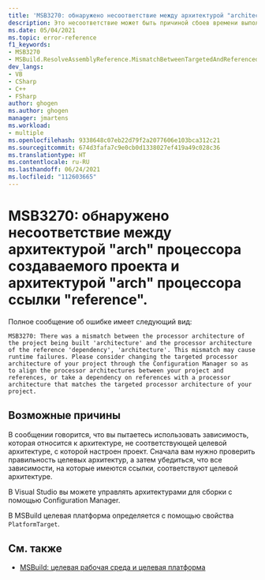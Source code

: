 ```yaml
---
title: 'MSB3270: обнаружено несоответствие между архитектурой "architecture" процессора создаваемого проекта и архитектурой "architecture" процессора ссылки "reference".'
description: Это несоответствие может быть причиной сбоев времени выполнения. Рекомендуется изменить целевую архитектуру процессора проекта с помощью Configuration Manager, чтобы согласовать архитектуры процессоров между вашим проектом и ссылками, или принять зависимость от ссылок с архитектурой процессора, которая соответствует целевой архитектуре процессора вашего проекта.
ms.date: 05/04/2021
ms.topic: error-reference
f1_keywords:
- MSB3270
- MSBuild.ResolveAssemblyReference.MismatchBetweenTargetedAndReferencedArch
dev_langs:
- VB
- CSharp
- C++
- FSharp
author: ghogen
ms.author: ghogen
manager: jmartens
ms.workload:
- multiple
ms.openlocfilehash: 9338648c07eb22d79f2a2077606e103bca312c21
ms.sourcegitcommit: 674d3fafa7c9e0cb0d1338027ef419a49c028c36
ms.translationtype: HT
ms.contentlocale: ru-RU
ms.lasthandoff: 06/24/2021
ms.locfileid: "112603665"
---
```

# <a name="msb3270-there-was-a-mismatch-between-the-processor-architecture-of-the-project-being-built-arch-and-the-processor-architecture-of-the-reference-reference-arch"></a>MSB3270: обнаружено несоответствие между архитектурой "arch" процессора создаваемого проекта и архитектурой "arch" процессора ссылки "reference".

Полное сообщение об ошибке имеет следующий вид:

```output
MSB3270: There was a mismatch between the processor architecture of the project being built 'architecture' and the processor architecture of the reference 'dependency', 'architecture'. This mismatch may cause runtime failures. Please consider changing the targeted processor architecture of your project through the Configuration Manager so as to align the processor architectures between your project and references, or take a dependency on references with a processor architecture that matches the targeted processor architecture of your project.
```

## <a name="possible-causes"></a>Возможные причины

В сообщении говорится, что вы пытаетесь использовать зависимость, которая относится к архитектуре, не соответствующей целевой архитектуре, с которой настроен проект. Сначала вам нужно проверить правильность целевых архитектур, а затем убедиться, что все зависимости, на которые имеются ссылки, соответствуют целевой архитектуре. 

В Visual Studio вы можете управлять архитектурами для сборки с помощью Configuration Manager.

В MSBuild целевая платформа определяется с помощью свойства `PlatformTarget`.

## <a name="see-also"></a>См. также

- [MSBuild: целевая рабочая среда и целевая платформа](../msbuild-target-framework-and-target-platform.md)
